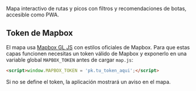 Mapa interactivo de rutas y picos con filtros y recomendaciones de botas, accesible como PWA.

## Token de Mapbox

El mapa usa [Mapbox GL JS](https://www.mapbox.com/mapbox-gljs) con estilos oficiales de Mapbox.
Para que estas capas funcionen necesitas un token válido de Mapbox y exponerlo
en una variable global `MAPBOX_TOKEN` antes de cargar `map.js`:

```html
<script>window.MAPBOX_TOKEN = 'pk.tu_token_aqui';</script>
```

Si no se define el token, la aplicación mostrará un aviso en el mapa.
